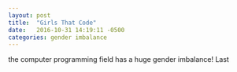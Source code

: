 ```yaml
---
layout: post
title:  "Girls That Code"
date:   2016-10-31 14:19:11 -0500
categories: gender imbalance
---
```


the computer programming field has a huge gender imbalance! Last
